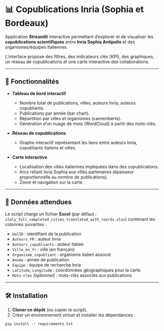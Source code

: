 # 📊 Copublications Inria (Sophia et Bordeaux)

Application **Streamlit** interactive permettant d’explorer et de visualiser les **copublications scientifiques** entre **Inria Sophia Antipolis** et des organismes/équipes italiennes.  

L’interface propose des filtres, des indicateurs clés (KPI), des graphiques, un réseau de copublications et une carte interactive des collaborations.

---

## 🚀 Fonctionnalités

- **Tableau de bord interactif**
  - Nombre total de publications, villes, auteurs Inria, auteurs copubliants.
  - Publications par année (bar chart).
  - Répartition par villes et organismes (camemberts).
  - Génération d’un nuage de mots (WordCloud) à partir des mots-clés.

- **Réseau de copublications**
  - Graphe interactif représentant les liens entre auteurs Inria, copubliants italiens et villes.

- **Carte interactive**
  - Localisation des villes italiennes impliquées dans des copublications.
  - Arcs reliant Inria Sophia aux villes partenaires (épaisseur proportionnelle au nombre de publications).
  - Zoom et navigation sur la carte.

---

## 📂 Données attendues

Le script charge un fichier **Excel** (par défaut : `italy_full_completed_cities_translated_with_coords.xlsx`) contenant les colonnes suivantes :  

- `HalID` : identifiant de la publication  
- `Auteurs_FR` : auteur Inria  
- `Auteurs_copubliants` : auteur italien  
- `Ville_en_fr` : ville (en français)  
- `Organisme_copubliant` : organisme italien associé  
- `Année` : année de publication  
- `Equipe` : équipe de recherche Inria  
- `Latitude`, `Longitude` : coordonnées géographiques pour la carte
- `Mots-cles` *(optionnel)* : mots-clés associés aux publications  

---

## 🛠️ Installation

1. **Cloner ce dépôt** (ou copier le script).  
2. Créer un environnement virtuel et installer les dépendances :  

```bash
pip install -r requirements.txt
